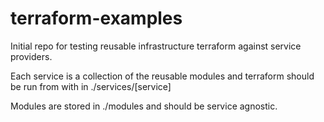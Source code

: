 # terraform-examples

Initial repo for testing reusable infrastructure terraform against service providers.

Each service is a collection of the reusable modules and terraform should be run from with in ./services/[service]

Modules are stored in ./modules and should be service agnostic.
